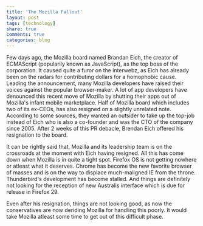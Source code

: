 ```yaml
---
title: 'The Mozilla Fallout'
layout: post
tags: [technology]
share: true
comments: true
categories: blog
---
```

Few days ago, the Mozilla board named Brandan Eich, the creator of ECMAScript (popularily known as JavaScript), as the top boss of the corporation. It caused quite a furor on the interwebz, as Eich has already been on the radars for contributing dollars for a homophobic cause. Leading the announcement, many Mozilla developers have raised their voices against the popular browser-maker. A lot of app developers have denounced this recent move of Mozilla by shutting their apps out of Mozilla's infant mobile marketplace. Half of Mozilla board which includes two of its ex-CEOs, has also resigned on a slightly unrelated note. According to some sources, they wanted an outsider to take up the top-job instead of Eich who is also a co-founder and was the CTO of the company since 2005. After 2 weeks of this PR debacle, Brendan Eich offered his resignation to the board.

It can be rightly said that, Mozilla and its leadership team is on the crossroads at the moment with Eich having resigned. All this has come down when Mozilla is in quite a tight spot. Firefox OS is not getting nowhere or atleast what it deserves. Chrome has become the new favorite browser of masses and is on the way to displace much-maligned IE from the throne. Thunderbird's development has become stalled. And things are definitely not looking for the reception of new Australis interface which is due for release in Firefox 29.

Even after his resignation, things are not looking good, as now the conservatives are now deriding Mozilla for handling this poorly. It would take Mozilla atleast some time to get out of this difficult phase.